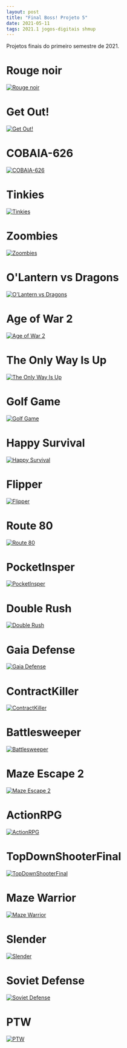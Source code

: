 ```yaml
---
layout: post
title: "Final Boss! Projeto 5"
date: 2021-05-11
tags: 2021.1 jogos-digitais shmup
---
```


Projetos finais do primeiro semestre de 2021.


# Rouge noir

[![Rouge noir](https://img.itch.zone/aW1nLzYxODcwOTEuZ2lm/original/8C0b2D.gif)](https://gubebra.itch.io/rouge-noir)


# Get Out!

[![Get Out!](https://img.itch.zone/aW1nLzYxODAxNzMucG5n/original/vA31JI.png)](https://lucaslealvale.itch.io/get-out)


# COBAIA-626

[![COBAIA-626](https://img.itch.zone/aW1nLzYxODU2NDUucG5n/original/RLP6LK.png)](https://thiagovcs.itch.io/cobaia-626)


# Tinkies

[![Tinkies](https://img.itch.zone/aW1nLzYxODc1MjgucG5n/original/snw1hs.png)](https://mikomoares.itch.io/tinkies)


# Zoombies

[![Zoombies](https://img.itch.zone/aW1nLzYxODUwNTUuanBn/original/BpEmA1.jpg)](https://lloe.itch.io/zoombies)


# O'Lantern vs Dragons

[![O'Lantern vs Dragons](https://img.itch.zone/aW1nLzYxODA2MzUucG5n/original/cip9Fd.png)](https://caiofauza.itch.io/olantern-vs-dragons)


# Age of War 2

[![Age of War 2](https://img.itch.zone/aW1nLzYxODk4MTkucG5n/original/69BAri.png)](https://luvi01.itch.io/age-of-war-2)


# The Only Way Is Up

[![The Only Way Is Up](https://img.itch.zone/aW1nLzYxNzM3NjMucG5n/original/oh61Wi.png)](https://pedrotramos.itch.io/the-only-way-is-up)


# Golf Game

[![Golf Game](https://img.itch.zone/aW1nLzYxODczODIuanBn/original/T70iqI.jpg)](https://arfel.itch.io/golf)


# Happy Survival

[![Happy Survival](https://img.itch.zone/aW1nLzYxOTAxMjkuZ2lm/original/UkJhX1.gif)](https://henryrocha.itch.io/happy-survival)


# Flipper

[![Flipper](https://img.itch.zone/aW1nLzYxODA5MzkucG5n/original/2SleDn.png)](https://giovannasc.itch.io/flipper)


# Route 80

[![Route 80](https://img.itch.zone/aW1nLzYxOTA1MTUucG5n/original/1%2F9p4R.png)](https://gabicaruso.itch.io/route-80)


# PocketInsper

[![PocketInsper](https://img.itch.zone/aW1nLzYxODEzMTYucG5n/original/VJ%2BCCI.png)](https://manuelacrc.itch.io/pocketinsper)


# Double Rush

[![Double Rush](https://img.itch.zone/aW1nLzYxODg2NDgucG5n/original/8vUV0V.png)](https://joaorodrigues.itch.io/double-rush)


# Gaia Defense

[![Gaia Defense]()](https://rogerpina.itch.io/defense-gaia)


# ContractKiller

[![ContractKiller]()](https://gduarteg.itch.io/contractkiller)


# Battlesweeper

[![Battlesweeper](https://img.itch.zone/aW1nLzYxOTAxNTIuZ2lm/original/LRH4LI.gif)](https://brunohead.itch.io/battlesweeper)


# Maze Escape 2

[![Maze Escape 2](https://img.itch.zone/aW1nLzYxODYxNjcucG5n/original/yMICdB.png)](https://warlenrodrigues.itch.io/maze-escape-2)


# ActionRPG

[![ActionRPG]()](https://gabrielztk.itch.io/actionrpg)


# TopDownShooterFinal

[![TopDownShooterFinal]()](https://lucafs.itch.io/topdownshooterfinal)


# Maze Warrior

[![Maze Warrior]()](https://luizasilveira.itch.io/maze-warrior)


# Slender

[![Slender]()](https://pedrodaher.itch.io/slender)


# Soviet Defense

[![Soviet Defense]()](https://joaopmjm.itch.io/soviet-defense)


# PTW

[![PTW]()](https://gabrielfz.itch.io/ptw)

